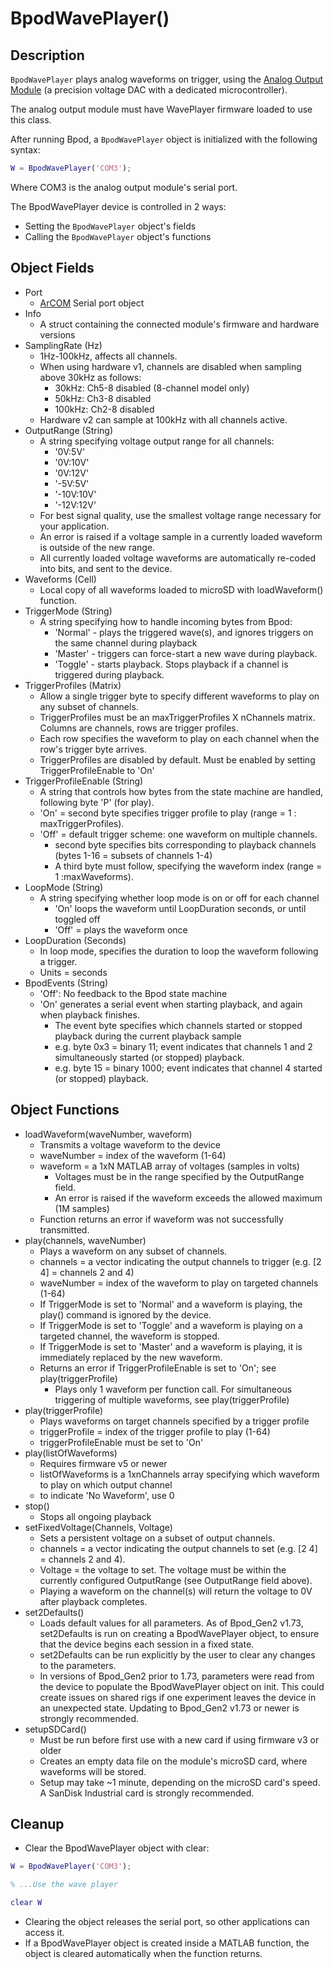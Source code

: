 # BpodWavePlayer()

## Description

`BpodWavePlayer` plays analog waveforms on trigger, using the [Analog Output Module](../assembly/analog-output-module-assembly.md) (a precision voltage DAC with a dedicated microcontroller).

The analog output module must have WavePlayer firmware loaded to use this class.

After running Bpod, a `BpodWavePlayer` object is initialized with the following syntax:

```matlab
W = BpodWavePlayer('COM3');
```

Where COM3 is the analog output module's serial port.

The BpodWavePlayer device is controlled in 2 ways: 

- Setting the `BpodWavePlayer` object's fields
- Calling the `BpodWavePlayer` object's functions

## Object Fields

- Port 
    - [ArCOM](http://sites.google.com/site/sanworksdocs/arcom) Serial port object
- Info
    - A struct containing the connected module's firmware and hardware versions
- SamplingRate (Hz)
    - 1Hz-100kHz, affects all channels. 
    - When using hardware v1, channels are disabled when sampling above 30kHz as follows:
      - 30kHz: Ch5-8 disabled (8-channel model only)
      - 50kHz: Ch3-8 disabled
      - 100kHz: Ch2-8 disabled
    - Hardware v2 can sample at 100kHz with all channels active.
- OutputRange (String)
    - A string specifying voltage output range for all channels: 
        - '0V:5V'
        - '0V:10V'
        - '0V:12V'
        - '-5V:5V'
        - '-10V:10V'
        - '-12V:12V'
    - For best signal quality, use the smallest voltage range necessary for your application. 
    - An error is raised if a voltage sample in a currently loaded waveform is outside of the new range. 
    - All currently loaded voltage waveforms are automatically re-coded into bits, and sent to the device.
- Waveforms (Cell)
    - Local copy of all waveforms loaded to microSD with loadWaveform() function.
- TriggerMode (String)
    - A string specifying how to handle incoming bytes from Bpod:
        - 'Normal' - plays the triggered wave(s), and ignores triggers on the same channel during playback
        - 'Master' - triggers can force-start a new wave during playback.
        - 'Toggle' - starts playback. Stops playback if a channel is triggered during playback.
- TriggerProfiles (Matrix)
    - Allow a single trigger byte to specify different waveforms to play on any subset of channels.
    - TriggerProfiles must be an maxTriggerProfiles X nChannels matrix. Columns are channels, rows are trigger profiles.
    - Each row specifies the waveform to play on each channel when the row's trigger byte arrives.
    - TriggerProfiles are disabled by default. Must be enabled by setting TriggerProfileEnable to 'On'
- TriggerProfileEnable (String)
    - A string that controls how bytes from the state machine are handled, following byte 'P' (for play).
    - 'On' = second byte specifies trigger profile to play (range = 1 : maxTriggerProfiles).
    - 'Off' = default trigger scheme: one waveform on multiple channels. 
        - second byte specifies bits corresponding to playback channels (bytes 1-16 = subsets of channels 1-4)
        - A third byte must follow, specifying the waveform index (range = 1 :maxWaveforms).
- LoopMode (String)
    - A string specifying whether loop mode is on or off for each channel
        - 'On' loops the waveform until LoopDuration seconds, or until toggled off
        - 'Off' = plays the waveform once
- LoopDuration (Seconds)
    - In loop mode, specifies the duration to loop the waveform following a trigger.
    - Units = seconds
- BpodEvents (String)
    - 'Off': No feedback to the Bpod state machine
    - 'On' generates a serial event when starting playback, and again when playback finishes.
        - The event byte specifies which channels started or stopped playback during the current playback sample
        - e.g. byte 0x3 = binary 11; event indicates that channels 1 and 2 simultaneously started (or stopped) playback.
        - e.g. byte 15 = binary 1000; event indicates that channel 4 started (or stopped) playback.

## Object Functions

- loadWaveform(waveNumber, waveform)
    - Transmits a voltage waveform to the device
    - waveNumber = index of the waveform (1-64)
    - waveform = a 1xN MATLAB array of voltages (samples in volts)
        - Voltages must be in the range specified by the OutputRange field.
        - An error is raised if the waveform exceeds the allowed maximum (1M samples)
    - Function returns an error if waveform was not successfully transmitted.
- play(channels, waveNumber)
    - Plays a waveform on any subset of channels.
    - channels = a vector indicating the output channels to trigger (e.g. [2 4] = channels 2 and 4)
    - waveNumber = index of the waveform to play on targeted channels (1-64)
    - If TriggerMode is set to 'Normal' and a waveform is playing, the play() command is ignored by the device.
    - If TriggerMode is set to 'Toggle' and a waveform is playing on a targeted channel, the waveform is stopped.
    - If TriggerMode is set to 'Master' and a waveform is playing, it is immediately replaced by the new waveform.
    - Returns an error if TriggerProfileEnable is set to 'On'; see play(triggerProfile)
        - Plays only 1 waveform per function call. For simultaneous triggering of multiple waveforms, see play(triggerProfile)
- play(triggerProfile)
    - Plays waveforms on target channels specified by a trigger profile
    - triggerProfile = index of the trigger profile to play (1-64)
    - triggerProfileEnable must be set to 'On'
- play(listOfWaveforms)
    - Requires firmware v5 or newer
    - listOfWaveforms is a 1xnChannels array specifying which waveform to play on which output channel
    - to indicate 'No Waveform', use 0
- stop()
    - Stops all ongoing playback
- setFixedVoltage(Channels, Voltage)
    - Sets a persistent voltage on a subset of output channels.
    - channels = a vector indicating the output channels to set (e.g. [2 4] = channels 2 and 4).
    - Voltage = the voltage to set. The voltage must be within the currently configured OutputRange (see OutputRange field above).
    - Playing a waveform on the channel(s) will return the voltage to 0V after playback completes.
- set2Defaults()
    - Loads default values for all parameters. As of Bpod_Gen2 v1.73, set2Defaults is run on creating a BpodWavePlayer object, to ensure that the device begins each session in a fixed state.
    - set2Defaults can be run explicitly by the user to clear any changes to the parameters.
    - In versions of Bpod_Gen2 prior to 1.73, parameters were read from the device to populate the BpodWavePlayer object on init. This could create issues on shared rigs if one experiment leaves the device in an unexpected state. Updating to Bpod_Gen2 v1.73 or newer is strongly recommended.
- setupSDCard()
    - Must be run before first use with a new card if using firmware v3 or older
    - Creates an empty data file on the module's microSD card, where waveforms will be stored.
    - Setup may take ~1 minute, depending on the microSD card's speed. A SanDisk Industrial card is strongly recommended.

## Cleanup

- Clear the BpodWavePlayer object with clear:

```matlab
W = BpodWavePlayer('COM3');

% ...Use the wave player

clear W
```

- Clearing the object releases the serial port, so other applications can access it.
- If a BpodWavePlayer object is created inside a MATLAB function, the object is cleared automatically when the function returns.
